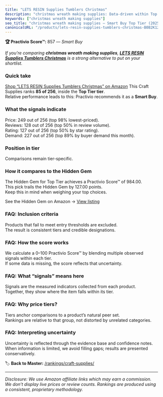 ```yaml
---
title: "LETS RESIN Supplies Tumblers Christmas"
description: "christmas wreath making supplies: Data-driven within Top Tier ranking using the Practivio Score™. Positioned by quality, value, demand, findability, momentum."
keywords: ["christmas wreath making supplies"]
seo_title: "christmas wreath making supplies — Smart Buy Top Tier (2025)"
canonicalURL: "/products/lets-resin-supplies-tumblers-christmas-B0B2K12XQ8/"
---
```


**🏆 Practivio Score™:** 857 — _Smart Buy_


*If you're comparing **christmas wreath making supplies**, **[LETS RESIN Supplies Tumblers Christmas](https://www.amazon.com/dp/B0B2K12XQ8?tag=practivio-20)** is a strong alternative to put on your shortlist.*
### Quick take
[Shop “LETS RESIN Supplies Tumblers Christmas” on Amazon](https://www.amazon.com/dp/B0B2K12XQ8?tag=practivio-20)
This Craft Supplies ranks **85 of 256**, inside the **Top Tier tier**.  
Relative performance leads to this: Practivio recommends it as a **Smart Buy**.

### What the signals indicate
Price: 249 out of 256 (top 98% lowest-priced).  
Reviews: 128 out of 256 (top 50% in review volume).  
Rating: 127 out of 256 (top 50% by star rating).  
Demand: 227 out of 256 (top 89% by buyer demand this month).

### Position in tier
Comparisons remain tier-specific.

### How it compares to the Hidden Gem
The Hidden Gem for Top Tier achieves a Practivio Score™ of 984.00.  
This pick trails the Hidden Gem by 127.00 points.  
Keep this in mind when weighing your top choices.  

See the Hidden Gem on Amazon → [View listing](https://www.amazon.com/dp/B016LDV41S?tag=practivio-20)

### FAQ: Inclusion criteria
Products that fail to meet entry thresholds are excluded.  
The result is consistent tiers and credible designations.

### FAQ: How the score works
We calculate a 0–100 Practivio Score™ by blending multiple observed signals within each tier.  
If some data is missing, the score reflects that uncertainty.

### FAQ: What “signals” means here
Signals are the measured indicators collected from each product.  
Together, they show where the item falls within its tier.

### FAQ: Why price tiers?
Tiers anchor comparisons to a product’s natural peer set.  
Rankings are relative to that group, not distorted by unrelated categories.

### FAQ: Interpreting uncertainty
Uncertainty is reflected through the evidence base and confidence notes.  
When information is limited, we avoid filling gaps; results are presented conservatively.


🏷️ **Back to Master:** [/rankings/craft-supplies/](/rankings/craft-supplies/)

---
_Disclosure: We use Amazon affiliate links which may earn a commission. We don’t display live prices or review counts. Rankings are produced using a consistent, proprietary methodology._
